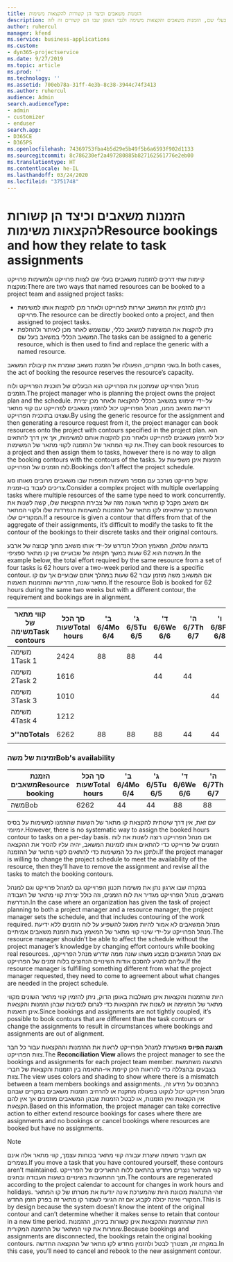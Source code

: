 ```yaml
---
title: הזמנות משאבים וכיצד הן קשורות להקצאות משימות
description: נושא זה מספק מידע אודות אופן הניהול של משאבים בעלי שם, הזמנות משאבים והקצאות משימה ולגבי האופן שבו הם קשורים זה לזה.
author: ruhercul
manager: kfend
ms.service: business-applications
ms.custom:
- dyn365-projectservice
ms.date: 9/27/2019
ms.topic: article
ms.prod: ''
ms.technology: ''
ms.assetid: 700eb78a-31ff-4e3b-8c38-3944c74f3413
ms.author: ruhercul
audience: Admin
search.audienceType:
- admin
- customizer
- enduser
search.app:
- D365CE
- D365PS
ms.openlocfilehash: 74369753fba4b5d29e5b49f5b6a6593f902d1133
ms.sourcegitcommit: 8c786230ef2a497280885b827162561776e2eb00
ms.translationtype: HT
ms.contentlocale: he-IL
ms.lasthandoff: 03/24/2020
ms.locfileid: "3751748"
---
```

# <a name="resource-bookings-and-how-they-relate-to-task-assignments"></a><span data-ttu-id="dce94-103">הזמנות משאבים וכיצד הן קשורות להקצאות משימות</span><span class="sxs-lookup"><span data-stu-id="dce94-103">Resource bookings and how they relate to task assignments</span></span>


<span data-ttu-id="dce94-104">קיימות שתי דרכים להזמנת משאבים בעלי שם לצוות פרוייקט ולמשימות פרוייקט מוקצות:</span><span class="sxs-lookup"><span data-stu-id="dce94-104">There are two ways that named resources can be booked to a project team and assigned project tasks:</span></span>

- <span data-ttu-id="dce94-105">ניתן להזמין את המשאב ישירות לפרוייקט ולאחר מכן להקצות אותו למשימות פרוייקט.</span><span class="sxs-lookup"><span data-stu-id="dce94-105">The resource can be directly booked onto a project, and then assigned to project tasks.</span></span>
- <span data-ttu-id="dce94-106">ניתן להקצות את המשימות למשאב כללי, שמשמש לאחר מכן לאיתור ולהחלפת המשאב הכללי במשאב בעל שם.</span><span class="sxs-lookup"><span data-stu-id="dce94-106">The tasks can be assigned to a generic resource, which is then used to find and replace the generic with a named resource.</span></span> 

<span data-ttu-id="dce94-107">בשני המקרים, הפעולה של הזמנת משאב שומרת את קיבולת המשאב.</span><span class="sxs-lookup"><span data-stu-id="dce94-107">In both cases, the act of booking the resource reserves the resource’s capacity.</span></span>

<span data-ttu-id="dce94-108">מנהל הפרוייקט שמתכנן את הפרוייקט הוא הבעלים של תוכנית הפרוייקט ולוח הזמנים.</span><span class="sxs-lookup"><span data-stu-id="dce94-108">The project manager who is planning the project owns the project plan and the schedule.</span></span> <span data-ttu-id="dce94-109">על-ידי שימוש במשאב הכללי להקצאה ולאחר מכן יצירת דרישת משאב ממנו, מנהל הפרוייקט יכול להזמין משאבים לפרוייקט עם קווי מתאר שצוינו בתוכנית הפרוייקט.</span><span class="sxs-lookup"><span data-stu-id="dce94-109">By using the generic resource for the assignment and then generating a resource request from it, the project manager can book resources onto the project with contours specified in the project plan.</span></span> <span data-ttu-id="dce94-110">הוא יכול להזמין משאבים לפרוייקט ולאחר מכן להקצות אותם למשימות, אך אין דרך להתאים את קווי המתאר של ההזמנה לקווי מתאר של המשימות.</span><span class="sxs-lookup"><span data-stu-id="dce94-110">They can book resources to a project and then assign them to tasks, however there is no way to align the booking contours with the contours of the tasks.</span></span> <span data-ttu-id="dce94-111">הזמנות אינן משפיעות על לוח הזמנים של הפרוייקט.</span><span class="sxs-lookup"><span data-stu-id="dce94-111">Bookings don't affect the project schedule.</span></span>

<span data-ttu-id="dce94-112">שקול פרוייקט מורכב עם מספר משימות חופפות שבו משאבים מרובים מאותו סוג צריכים לעבוד בו-זמנית.</span><span class="sxs-lookup"><span data-stu-id="dce94-112">Consider a complex project with multiple overlapping tasks where multiple resources of the same type need to work concurrently.</span></span> <span data-ttu-id="dce94-113">אם משאב מקבל קו מתאר השונה מזה של צבירת ההקצאות שלו, קשה לשנות את המשימות כך שיתאימו לקו מתאר של ההזמנות למשימות הנפרדות שלו ולקווי המתאר המקוריים שלו.</span><span class="sxs-lookup"><span data-stu-id="dce94-113">If a resource is given a contour that differs from that of the aggregate of their assignments, it’s difficult to modify the tasks to fit the contour of the bookings to their discrete tasks and their original contours.</span></span>

<span data-ttu-id="dce94-114">בדוגמה שלהלן, המאמץ הכולל הנדרש על-ידי אותו משאב מתוך קבוצה של ארבע משימות הוא 62 שעות במשך תקופה של שבועיים ואין קו מתאר ספציפי.</span><span class="sxs-lookup"><span data-stu-id="dce94-114">In the example below, the total effort required by the same resource from a set of four tasks is 62 hours over a two-week period and there is a specific contour.</span></span> <span data-ttu-id="dce94-115">אם המשאב משה מוזמן עבור 62 שעות במהלך אותם שבועיים אך עם קו מתאר שונה, הדרישה וההזמנות תואמות.</span><span class="sxs-lookup"><span data-stu-id="dce94-115">If the resource Bob is booked for 62 hours during the same two weeks but with a different contour, the requirement and bookings are in alignment.</span></span>

| <span data-ttu-id="dce94-116">**קווי מתאר של משימה**</span><span class="sxs-lookup"><span data-stu-id="dce94-116">**Task contours**</span></span>    | <span data-ttu-id="dce94-117">**סך הכל שעות**</span><span class="sxs-lookup"><span data-stu-id="dce94-117">**Total hours**</span></span> | <span data-ttu-id="dce94-118">ב' 6/4</span><span class="sxs-lookup"><span data-stu-id="dce94-118">Mo 6/4</span></span> | <span data-ttu-id="dce94-119">ג' 6/5</span><span class="sxs-lookup"><span data-stu-id="dce94-119">Tu 6/5</span></span> | <span data-ttu-id="dce94-120">ד' 6/6</span><span class="sxs-lookup"><span data-stu-id="dce94-120">We 6/6</span></span> | <span data-ttu-id="dce94-121">ה' 6/7</span><span class="sxs-lookup"><span data-stu-id="dce94-121">Th 6/7</span></span> | <span data-ttu-id="dce94-122">ו' 6/8</span><span class="sxs-lookup"><span data-stu-id="dce94-122">Fr 6/8</span></span> | <span data-ttu-id="dce94-123">שב' 6/9</span><span class="sxs-lookup"><span data-stu-id="dce94-123">Sa 6/9</span></span> | <span data-ttu-id="dce94-124">א' 6/10</span><span class="sxs-lookup"><span data-stu-id="dce94-124">Su 6/10</span></span> | <span data-ttu-id="dce94-125">ב' 6/11</span><span class="sxs-lookup"><span data-stu-id="dce94-125">Mo 6/11</span></span> | <span data-ttu-id="dce94-126">ג' 6/12</span><span class="sxs-lookup"><span data-stu-id="dce94-126">Tu 6/12</span></span> | <span data-ttu-id="dce94-127">ד' 6/13</span><span class="sxs-lookup"><span data-stu-id="dce94-127">We 6/13</span></span> | <span data-ttu-id="dce94-128">ה' 6/14</span><span class="sxs-lookup"><span data-stu-id="dce94-128">Th 6/14</span></span> | <span data-ttu-id="dce94-129">ו' 6/15</span><span class="sxs-lookup"><span data-stu-id="dce94-129">Fr 6/15</span></span> |
|----------------------|-----------------|--------|--------|--------|--------|--------|--------|---------|---------|---------|---------|---------|---------|
| <span data-ttu-id="dce94-130">משימה 1</span><span class="sxs-lookup"><span data-stu-id="dce94-130">Task 1</span></span>               | <span data-ttu-id="dce94-131">24</span><span class="sxs-lookup"><span data-stu-id="dce94-131">24</span></span>              | <span data-ttu-id="dce94-132">8</span><span class="sxs-lookup"><span data-stu-id="dce94-132">8</span></span>      | <span data-ttu-id="dce94-133">8</span><span class="sxs-lookup"><span data-stu-id="dce94-133">8</span></span>      | <span data-ttu-id="dce94-134">4</span><span class="sxs-lookup"><span data-stu-id="dce94-134">4</span></span>      |        |        |        |         |         |         | <span data-ttu-id="dce94-135">4</span><span class="sxs-lookup"><span data-stu-id="dce94-135">4</span></span>       |         |         |
| <span data-ttu-id="dce94-136">משימה 2</span><span class="sxs-lookup"><span data-stu-id="dce94-136">Task 2</span></span>               | <span data-ttu-id="dce94-137">16</span><span class="sxs-lookup"><span data-stu-id="dce94-137">16</span></span>              |        |        | <span data-ttu-id="dce94-138">4</span><span class="sxs-lookup"><span data-stu-id="dce94-138">4</span></span>      | <span data-ttu-id="dce94-139">4</span><span class="sxs-lookup"><span data-stu-id="dce94-139">4</span></span>      |        |        |         | <span data-ttu-id="dce94-140">8</span><span class="sxs-lookup"><span data-stu-id="dce94-140">8</span></span>       |         |         |         |         |
| <span data-ttu-id="dce94-141">משימה 3</span><span class="sxs-lookup"><span data-stu-id="dce94-141">Task 3</span></span>               | <span data-ttu-id="dce94-142">10</span><span class="sxs-lookup"><span data-stu-id="dce94-142">10</span></span>              |        |        |        |        | <span data-ttu-id="dce94-143">4</span><span class="sxs-lookup"><span data-stu-id="dce94-143">4</span></span>      |        |         |         | <span data-ttu-id="dce94-144">4</span><span class="sxs-lookup"><span data-stu-id="dce94-144">4</span></span>       |         | <span data-ttu-id="dce94-145">2</span><span class="sxs-lookup"><span data-stu-id="dce94-145">2</span></span>       |         |
| <span data-ttu-id="dce94-146">משימה 4</span><span class="sxs-lookup"><span data-stu-id="dce94-146">Task 4</span></span>               | <span data-ttu-id="dce94-147">12</span><span class="sxs-lookup"><span data-stu-id="dce94-147">12</span></span>              |        |        |        |        |        |        |         |         |         | <span data-ttu-id="dce94-148">4</span><span class="sxs-lookup"><span data-stu-id="dce94-148">4</span></span>       |         | <span data-ttu-id="dce94-149">8</span><span class="sxs-lookup"><span data-stu-id="dce94-149">8</span></span>       |
|                      |                 |        |        |        |        |        |        |         |         |         |         |         |         |
| <span data-ttu-id="dce94-150">**סה''כ**</span><span class="sxs-lookup"><span data-stu-id="dce94-150">**Totals**</span></span>           | <span data-ttu-id="dce94-151">62</span><span class="sxs-lookup"><span data-stu-id="dce94-151">62</span></span>              | <span data-ttu-id="dce94-152">8</span><span class="sxs-lookup"><span data-stu-id="dce94-152">8</span></span>      | <span data-ttu-id="dce94-153">8</span><span class="sxs-lookup"><span data-stu-id="dce94-153">8</span></span>      | <span data-ttu-id="dce94-154">8</span><span class="sxs-lookup"><span data-stu-id="dce94-154">8</span></span>      | <span data-ttu-id="dce94-155">4</span><span class="sxs-lookup"><span data-stu-id="dce94-155">4</span></span>      | <span data-ttu-id="dce94-156">4</span><span class="sxs-lookup"><span data-stu-id="dce94-156">4</span></span>      |        |         | <span data-ttu-id="dce94-157">8</span><span class="sxs-lookup"><span data-stu-id="dce94-157">8</span></span>       | <span data-ttu-id="dce94-158">4</span><span class="sxs-lookup"><span data-stu-id="dce94-158">4</span></span>       | <span data-ttu-id="dce94-159">8</span><span class="sxs-lookup"><span data-stu-id="dce94-159">8</span></span>       | <span data-ttu-id="dce94-160">2</span><span class="sxs-lookup"><span data-stu-id="dce94-160">2</span></span>       | <span data-ttu-id="dce94-161">8</span><span class="sxs-lookup"><span data-stu-id="dce94-161">8</span></span>       |
|                      |                 |        |        |        |        |        |        |         |         |         |         |

### <a name="bobs-availability"></a><span data-ttu-id="dce94-162">זמינות של משה</span><span class="sxs-lookup"><span data-stu-id="dce94-162">Bob's availability</span></span>
| <span data-ttu-id="dce94-163">**הזמנת משאבים**</span><span class="sxs-lookup"><span data-stu-id="dce94-163">**Resource   booking**</span></span> | <span data-ttu-id="dce94-164">**סך הכל שעות**</span><span class="sxs-lookup"><span data-stu-id="dce94-164">**Total hours**</span></span> | <span data-ttu-id="dce94-165">ב' 6/4</span><span class="sxs-lookup"><span data-stu-id="dce94-165">Mo 6/4</span></span> | <span data-ttu-id="dce94-166">ג' 6/5</span><span class="sxs-lookup"><span data-stu-id="dce94-166">Tu 6/5</span></span> | <span data-ttu-id="dce94-167">ד' 6/6</span><span class="sxs-lookup"><span data-stu-id="dce94-167">We 6/6</span></span> | <span data-ttu-id="dce94-168">ה' 6/7</span><span class="sxs-lookup"><span data-stu-id="dce94-168">Th 6/7</span></span> | <span data-ttu-id="dce94-169">ו' 6/8</span><span class="sxs-lookup"><span data-stu-id="dce94-169">Fr 6/8</span></span> | <span data-ttu-id="dce94-170">שב' 6/9</span><span class="sxs-lookup"><span data-stu-id="dce94-170">Sa 6/9</span></span> | <span data-ttu-id="dce94-171">א' 6/10</span><span class="sxs-lookup"><span data-stu-id="dce94-171">Su 6/10</span></span> | <span data-ttu-id="dce94-172">ב' 6/11</span><span class="sxs-lookup"><span data-stu-id="dce94-172">Mo 6/11</span></span> | <span data-ttu-id="dce94-173">ג' 6/12</span><span class="sxs-lookup"><span data-stu-id="dce94-173">Tu 6/12</span></span> | <span data-ttu-id="dce94-174">ד' 6/13</span><span class="sxs-lookup"><span data-stu-id="dce94-174">We 6/13</span></span> | <span data-ttu-id="dce94-175">ה' 6/14</span><span class="sxs-lookup"><span data-stu-id="dce94-175">Th 6/14</span></span> | <span data-ttu-id="dce94-176">ו' 6/15</span><span class="sxs-lookup"><span data-stu-id="dce94-176">Fr 6/15</span></span> |
|------------------------|-----------------|--------|--------|--------|--------|--------|--------|---------|---------|---------|---------|---------|---------|
| <span data-ttu-id="dce94-177">משה</span><span class="sxs-lookup"><span data-stu-id="dce94-177">Bob</span></span>                    | <span data-ttu-id="dce94-178">62</span><span class="sxs-lookup"><span data-stu-id="dce94-178">62</span></span>              | <span data-ttu-id="dce94-179">4</span><span class="sxs-lookup"><span data-stu-id="dce94-179">4</span></span>      | <span data-ttu-id="dce94-180">4</span><span class="sxs-lookup"><span data-stu-id="dce94-180">4</span></span>      | <span data-ttu-id="dce94-181">8</span><span class="sxs-lookup"><span data-stu-id="dce94-181">8</span></span>      | <span data-ttu-id="dce94-182">8</span><span class="sxs-lookup"><span data-stu-id="dce94-182">8</span></span>      | <span data-ttu-id="dce94-183">8</span><span class="sxs-lookup"><span data-stu-id="dce94-183">8</span></span>      |        |         | <span data-ttu-id="dce94-184">4</span><span class="sxs-lookup"><span data-stu-id="dce94-184">4</span></span>       | <span data-ttu-id="dce94-185">4</span><span class="sxs-lookup"><span data-stu-id="dce94-185">4</span></span>       | <span data-ttu-id="dce94-186">8</span><span class="sxs-lookup"><span data-stu-id="dce94-186">8</span></span>       | <span data-ttu-id="dce94-187">8</span><span class="sxs-lookup"><span data-stu-id="dce94-187">8</span></span>       | <span data-ttu-id="dce94-188">6</span><span class="sxs-lookup"><span data-stu-id="dce94-188">6</span></span>       |

<span data-ttu-id="dce94-189">עם זאת, אין דרך שיטתית להקצאת קו מתאר של השעות שהוזמנו למשימות על בסיס יומיומי.</span><span class="sxs-lookup"><span data-stu-id="dce94-189">However, there is no systematic way to assign the booked hours contour to tasks on a per-day basis.</span></span> <span data-ttu-id="dce94-190">אם מנהל הפרוייקט רוצה לשנות את לוח הזמנים של פרוייקט כדי להתאים אותו לזמינות המשאב, יהיה עליו להסיר את ההקצאה ולתקן את כל המשימות כדי להתאים לקווי מתאר של ההזמנה.</span><span class="sxs-lookup"><span data-stu-id="dce94-190">If the project manager is willing to change the project schedule to meet the availability of the resource, then they’ll have to remove the assignment and revise all the tasks to match the booking contours.</span></span>

<span data-ttu-id="dce94-191">במקרה שבו ארגון נתן את משימת תכנון הפרוייקט גם למנהל פרוייקט וגם למנהל משאבים, מנהל הפרוייקט מגדיר את לוח הזמנים, וזה כולל יצירת קווי מתאר של העבודה הנדרשת.</span><span class="sxs-lookup"><span data-stu-id="dce94-191">In the case where an organization has given the task of project planning to both a project manager and a resource manager, the project manager sets the schedule, and that includes contouring of the work required.</span></span> <span data-ttu-id="dce94-192">מנהל המשאבים לא אמור להיות מסוגל להשפיע על לוח הזמנים ללא ידיעת מנהל הפרוייקט על-ידי שינוי קווי מתאר של המאמץ בעת הזמנת משאבים אמיתיים.</span><span class="sxs-lookup"><span data-stu-id="dce94-192">The resource manager shouldn’t be able to affect the schedule without the project manager’s knowledge by changing effort contours while booking real resources.</span></span> <span data-ttu-id="dce94-193">אם מנהל המשאבים מבצע משהו שונה ממה שדרש מנהל הפרוייקט, עליהם להגיע להסכם אודות השינויים הנחוצים בלוח זמנים של הפרוייקט.</span><span class="sxs-lookup"><span data-stu-id="dce94-193">If the resource manager is fulfilling something different from what the project manager requested, they need to come to agreement about what changes are needed in the project schedule.</span></span>

<span data-ttu-id="dce94-194">היות שהזמנות והקצאות אינן משולבות באופן הדוק, ניתן להזמין קווי מתאר השונים מקווי מתאר של המשימה או לשנות את ההקצאות כדי לגרום לנסיבות שבהן הזמנות והקצאות אינן תואמות.</span><span class="sxs-lookup"><span data-stu-id="dce94-194">Since bookings and assignments are not tightly coupled, it’s possible to book contours that are different than the task contours or change the assignments to result in circumstances where bookings and assignments are out of alignment.</span></span>

<span data-ttu-id="dce94-195">**תצוגת הפיוס** מאפשרת למנהל הפרוייקט לראות את ההזמנות וההקצאות עבור כל חבר צוות הפרוייקט.</span><span class="sxs-lookup"><span data-stu-id="dce94-195">The **Reconciliation View** allows the project manager to see the bookings and assignments for each project team member.</span></span> <span data-ttu-id="dce94-196">התצוגה משתמשת בצבעים ובהצללה כדי להראות היכן קיימת אי-התאמה בין הזמנות והקצאות של חברי צוות.</span><span class="sxs-lookup"><span data-stu-id="dce94-196">The view uses colors and shading to show where there is a mismatch between a team members bookings and assignments.</span></span> <span data-ttu-id="dce94-197">בהתבסס על מידע זה, מנהל הפרוייקט יכול לנקוט בפעולה מתקנת או להרחיב הזמנות משאבים במקרים שבהם אין הקצאות ואין הזמנות, או לבטל הזמנות שבהן המשאבים מוזמנים אך אין להם הקצאות.</span><span class="sxs-lookup"><span data-stu-id="dce94-197">Based on this information, the project manager can take corrective action to either extend resource bookings for cases where there are assignments and no bookings or cancel bookings where resources are booked but have no assignments.</span></span>

> [!NOTE]
> <span data-ttu-id="dce94-198">אם תעביר משימה שיצרת עבורה קווי מתאר בכוחות עצמך, קווי מתאר אלה אינם נשמרים.</span><span class="sxs-lookup"><span data-stu-id="dce94-198">If you move a task that you have contoured yourself, these contours aren’t maintained.</span></span> <span data-ttu-id="dce94-199">קווי המתאר נוצרים מחדש בהתאם ללוח התאריכים של הפרוייקט תוך התחשבות בשינויים בשעות העבודה ובחגים.</span><span class="sxs-lookup"><span data-stu-id="dce94-199">The contours are regenerated according to the project calendar to account for changes in work hours and holidays.</span></span> <span data-ttu-id="dce94-200">זוהי התנהגות מכוונת היות שהמערכת אינה יודעת את מטרתו של קו המתאר המקורי ואינה יכולה לקבוע אם זה הגיוני לשמור קו מתאר זה בפרק הזמן החדש.</span><span class="sxs-lookup"><span data-stu-id="dce94-200">This is by design because the system doesn’t know the intent of the original contour and can’t determine whether it makes sense to retain that contour in a new time period.</span></span> <span data-ttu-id="dce94-201">היות שההזמנות וההקצאות אינן קשורות ביניהן, ההזמנות שומרות את קווי המתאר של ההזמנה המקורית.</span><span class="sxs-lookup"><span data-stu-id="dce94-201">Because bookings and assignments are disconnected, the bookings retain the original booking contours.</span></span> <span data-ttu-id="dce94-202">במקרה זה, תצטרך לבטל ולהזמין מחדש לקו מתאר של ההקצאה החדשה.</span><span class="sxs-lookup"><span data-stu-id="dce94-202">In this case, you’ll need to cancel and rebook to the new assignment contour.</span></span>

